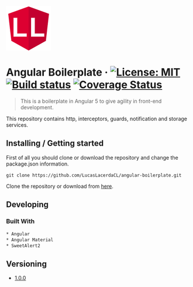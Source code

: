 ![Logo of the project](./src/assets/images/logo.sample.png)

# Angular Boilerplate &middot; [![License: MIT](https://img.shields.io/badge/License-MIT-yellow.svg)](https://opensource.org/licenses/MIT) [![Build status](https://lucaslacerdacl.visualstudio.com/angular-boilerplate/_apis/build/status/angular-boilerplate)](https://lucaslacerdacl.visualstudio.com/angular-boilerplate/_build/latest?definitionId=1) [![Coverage Status](https://coveralls.io/repos/github/LucasLacerdaCL/angular-boilerplate/badge.svg?branch=master)](https://coveralls.io/github/LucasLacerdaCL/angular-boilerplate?branch=master)
> This is a boilerplate in Angular 5 to give agility in front-end development.

This repository contains http, interceptors, guards, notification and storage services.

## Installing / Getting started

First of all you should clone or download the repository and change the package.json information.

```shell
git clone https://github.com/LucasLacerdaCL/angular-boilerplate.git
```

Clone the repository or download from [here](https://github.com/LucasLacerdaCL/angular-boilerplate/archive/master.zip).

## Developing

### Built With
    * Angular
    * Angular Material
    * SweetAlert2

## Versioning

* [1.0.0](https://github.com/LucasLacerdaCL/angular-boilerplate/tags)
